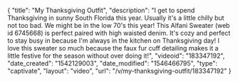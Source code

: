 {
    "title": "My Thanksgiving Outfit",
    "description": "I get to spend Thanksgiving in sunny South Florida this year. Usually it's a little chilly but not too bad. We might be in the low 70's this year! This Alfani Sweater (web id 6745668)  is perfect paired with high waisted denim. It's cozy and perfect to stay busy in because I'm always in the kitchen on Thanksgiving day! I love this sweater so much because the faux fur cuff detailing makes it a little festive for the season without over doing it!",
    "videoid": "183347192",
    "date_created": "1542129003",
    "date_modified": "1546466795",
    "type": "captivate",
    "layout": "video",
    "url": "\/v\/my-thanksgiving-outfit\/183347192"
}